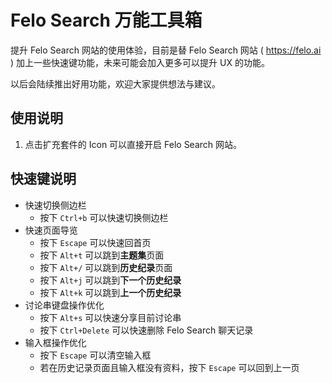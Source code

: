 # Felo Search 万能工具箱

提升 Felo Search 网站的使用体验，目前是替 Felo Search 网站 ( https://felo.ai ) 加上一些快速键功能，未来可能会加入更多可以提升 UX 的功能。

以后会陆续推出好用功能，欢迎大家提供想法与建议。

## 使用说明

1. 点击扩充套件的 Icon 可以直接开启 Felo Search 网站。

## 快速键说明

- 快速切换侧边栏
  - 按下 `Ctrl+b` 可以快速切换侧边栏
- 快速页面导览
  - 按下 `Escape` 可以快速回首页
  - 按下 `Alt+t` 可以跳到**主题集**页面
  - 按下 `Alt+/` 可以跳到**历史纪录**页面
  - 按下 `Alt+j` 可以跳到**下一个历史纪录**
  - 按下 `Alt+k` 可以跳到**上一个历史纪录**
- 讨论串键盘操作优化
  - 按下 `Alt+s` 可以快速分享目前讨论串
  - 按下 `Ctrl+Delete` 可以快速删除 Felo Search 聊天记录
- 输入框操作优化
  - 按下 `Escape` 可以清空输入框
  - 若在历史记录页面且输入框没有资料，按下 `Escape` 可以回到上一页
